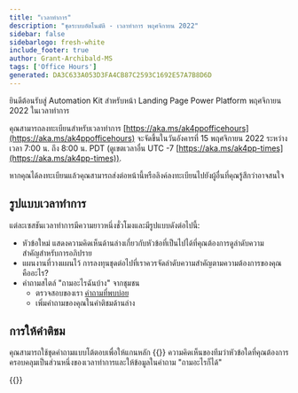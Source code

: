 ```yaml
---
title: "เวลาทําการ"
description: "ชุดระบบอัตโนมัติ - เวลาทําการ พฤศจิกายน 2022"
sidebar: false
sidebarlogo: fresh-white
include_footer: true
author: Grant-Archibald-MS
tags: ['Office Hours']
generated: DA3C633A053D3FA4CB87C2593C1692E57A7B8D6D
---
```


ยินดีต้อนรับสู่ Automation Kit สําหรับหน้า Landing Page Power Platform พฤศจิกายน 2022 ในเวลาทําการ

คุณสามารถลงทะเบียนสําหรับเวลาทําการ [https://aka.ms/ak4ppofficehours](https://aka.ms/ak4ppofficehours) จะจัดขึ้นในวันอังคารที่ 15 พฤศจิกายน 2022 ระหว่างเวลา 7:00 น. ถึง 8:00 น. PDT (ดูเขตเวลาอื่น UTC -7 [https://aka.ms/ak4pp-times](https://aka.ms/ak4pp-times)).

หากคุณได้ลงทะเบียนแล้วคุณสามารถส่งต่อหน้านี้หรือลิงค์ลงทะเบียนไปยังผู้อื่นที่คุณรู้สึกว่าอาจสนใจ

## รูปแบบเวลาทําการ

แต่ละเซสชันเวลาทําการมีความยาวหนึ่งชั่วโมงและมีรูปแบบดังต่อไปนี้:

- หัวข้อใหม่ แสดงความคิดเห็นด้านล่างเกี่ยวกับหัวข้อที่เป็นไปได้ที่คุณต้องการดูลําดับความสําคัญสําหรับการอภิปราย
- แผนงานที่วางแผนไว้ การลงทุนชุดต่อไปที่เราควรจัดลําดับความสําคัญตามความต้องการของคุณคืออะไร?
- คําถามสไตล์ "ถามอะไรฉันบ้าง" จากชุมชน
    - ตรวจสอบของเรา [คําถามที่พบบ่อย](/th/frequently-asked-questions)
    - เพิ่มคําถามของคุณในคําติชมด้านล่าง

## การให้คําติชม

คุณสามารถใช้ชุดคําถามแบบโต้ตอบเพื่อให้แกนหลัก {{<product-name>}} ความคิดเห็นของทีมว่าหัวข้อใดที่คุณต้องการครอบคลุมเป็นส่วนหนึ่งของเวลาทําการและให้ข้อมูลในคําถาม "ถามอะไรก็ได้"

{{<questions name="/content/th/office-hours/november-2022.json" completed="ขอขอบคุณสําหรับการทําข้อเสนอแนะ" showNavigationButtons="false" locale="th">}}
